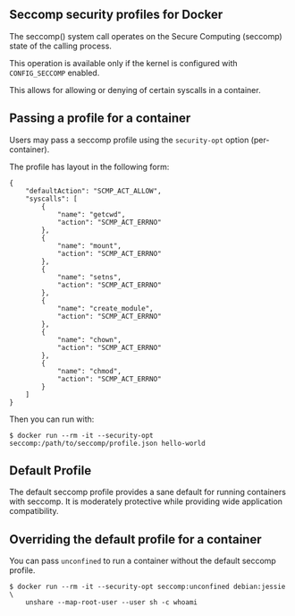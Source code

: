 <!-- [metadata]>
+++
title = "Seccomp security profiles for Docker"
description = "Enabling seccomp in Docker"
keywords = ["seccomp, security, docker, documentation"]
+++
<![end-metadata]-->

Seccomp security profiles for Docker
------------------------------------

The seccomp() system call operates on the Secure Computing (seccomp)
state of the calling process.

This operation is available only if the kernel is configured
with `CONFIG_SECCOMP` enabled.

This allows for allowing or denying of certain syscalls in a container.

Passing a profile for a container
---------------------------------

Users may pass a seccomp profile using the `security-opt` option
(per-container).

The profile has layout in the following form:

```
{
    "defaultAction": "SCMP_ACT_ALLOW",
    "syscalls": [
        {
            "name": "getcwd",
            "action": "SCMP_ACT_ERRNO"
        },
        {
            "name": "mount",
            "action": "SCMP_ACT_ERRNO"
        },
        {
            "name": "setns",
            "action": "SCMP_ACT_ERRNO"
        },
        {
            "name": "create_module",
            "action": "SCMP_ACT_ERRNO"
        },
        {
            "name": "chown",
            "action": "SCMP_ACT_ERRNO"
        },
        {
            "name": "chmod",
            "action": "SCMP_ACT_ERRNO"
        }
    ]
}
```

Then you can run with:

```
$ docker run --rm -it --security-opt seccomp:/path/to/seccomp/profile.json hello-world
```

Default Profile
---------------

The default seccomp profile provides a sane default for running
containers with seccomp. It is moderately protective while
providing wide application compatibility.


Overriding the default profile for a container
----------------------------------------------

You can pass `unconfined` to run a container without the default seccomp
profile.

```
$ docker run --rm -it --security-opt seccomp:unconfined debian:jessie \
    unshare --map-root-user --user sh -c whoami
```
